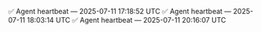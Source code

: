 ✅ Agent heartbeat — 2025-07-11 17:18:52 UTC
✅ Agent heartbeat — 2025-07-11 18:03:14 UTC
✅ Agent heartbeat — 2025-07-11 20:16:07 UTC
